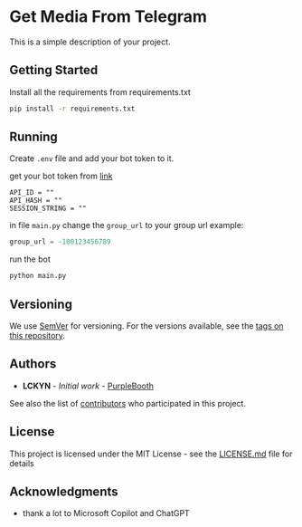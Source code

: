 # Get Media From Telegram

This is a simple description of your project.

## Getting Started

Install all the requirements from requirements.txt

```bash
pip install -r requirements.txt
```

## Running

Create `.env` file and add your bot token to it.

get your bot token from [link](https://core.telegram.org/)

```
API_ID = ""
API_HASH = ""
SESSION_STRING = ""
```
in file `main.py` change the `group_url` to your group url
example:
```python
group_url = -100123456789
```

run the bot

```bash
python main.py
```


## Versioning

We use [SemVer](http://semver.org/) for versioning. For the versions available, see the [tags on this repository](https://github.com/your/project/tags).

## Authors

* **LCKYN** - *Initial work* - [PurpleBooth](https://github.com/LCKYN)

See also the list of [contributors](https://github.com/LCKYN/get-media-from-telegram/contributors) who participated in this project.

## License

This project is licensed under the MIT License - see the [LICENSE.md](LICENSE.md) file for details

## Acknowledgments

* thank a lot to Microsoft Copilot and ChatGPT
